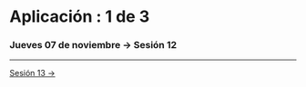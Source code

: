 # Aplicación : 1 de 3

### Jueves 07 de noviembre → Sesión 12

-----------

[Sesión 13 →](https://github.com/profesorfaco/AUD5V0010-2019-2/tree/gh-pages/sesion-13)
